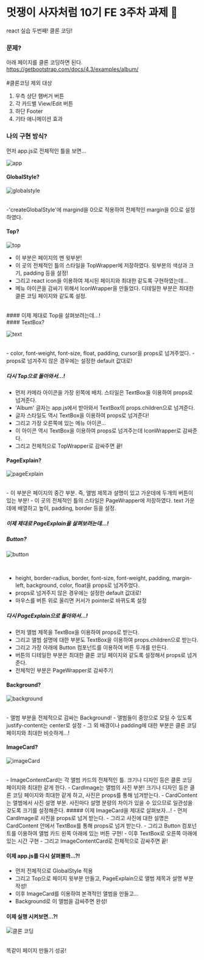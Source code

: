 # 멋쟁이 사자처럼 10기 FE 3주차 과제 🦁
react 실습 두번째!
클론 코딩!

### 문제?
아래 페이지를 클론 코딩하면 된다.<br>
https://getbootstrap.com/docs/4.3/examples/album/
<br>
<br>#클론코딩 제외 대상
1. 우측 상단 햄버거 버튼
2. 각 카드별 View/Edit 버튼
3. 하단 Footer
4. 기타 애니메이션 효과

### 나의 구현 방식?
먼저 app.js로 전체적인 틀을 보면...

![app](https://user-images.githubusercontent.com/103057334/174478256-67c99908-9033-4d30-8dd4-bfe900f096fc.png)

#### GlobalStyle?

![globalstyle](https://user-images.githubusercontent.com/103057334/174478343-a6013a0d-b866-42df-9187-25e5440cb131.png)

<br>
-'createGlobalStyle'에 margind을 0으로 적용하여 전체적인 margin을 0으로 설정하였다.

#### Top?
![top](https://user-images.githubusercontent.com/103057334/174478471-5e7a0554-ea7b-4d34-835f-ab258dc8e4b5.png)
<br>
- 이 부분은 페이지의 맨 윗부분!
- 이 곳의 전체적인 틀의 스타일을 TopWrapper에 저장하였다. 윗부분의 색상과 크기, padding 등을 설정!
- 그리고 react icon을 이용하여 제시된 페이지와 최대한 같도록 구현하였는데...
- 메뉴 아이콘을 감싸기 위해서 IconWrapper을 만들었다. 디테일한 부분은 최대한 클론 코딩 페이지와 같도록 설정.
<br>
#### 이제 제대로 Top을 살펴보려는데...!
<br>
#### TextBox?

![text](https://user-images.githubusercontent.com/103057334/174478816-3de845b6-f8e6-44bb-8fb1-70d48f7dcf31.png)

<br>
- color, font-weight, font-size, float, padding, cursor을 props로 넘겨주었다.
- props로 넘겨주지 않은 경우에는 설정한 default 값대로!

##### 다시 Top으로 돌아와서...!
- 먼저 카메라 아이콘을 가장 왼쪽에 배치. 스타일은 TextBox을 이용하여 props로 넘겨준다.
- 'Album' 글자는 app.js에서 받아와서 TextBox의 props.children으로 넘겨준다.
- 글자 스타일도 역시 TextBox을 이용하여 props로 넘겨준다!
- 그리고 가장 오른쪽에 있는 메뉴 아이콘...
- 이 아이콘 역시 TextBox을 이용하여 props로 넘겨주는데 IconWrapper로 감싸준다.
- 그리고 전체적으로 TopWrapper로 감싸주면 끝!

#### PageExplain?

![pageExplain](https://user-images.githubusercontent.com/103057334/174479159-91068ac6-ff37-4ad2-911d-02ef0b53e49c.png)

<br>
- 이 부분은 페이지의 중간 부분. 즉, 앨범 제목과 설명이 있고 가운데에 두개의 버튼이 있는 부분!
- 이 곳의 전체적인 틀의 스타일은 PageWrapper에 저장하였다. text 가운데에 배열하고 높이, padding, border 등을 설정.


##### 이제 제대로 PageExplain을 살펴보려는데...!
##### Button?

![button](https://user-images.githubusercontent.com/103057334/174479330-ad96f876-2f64-4773-a700-d5953e60ba2e.png)

<br>

- height, border-radius, border, font-size, font-weight, padding, margin-left, background, color, float을 props로 넘겨주었다.
- props로 넘겨주지 않은 경우에는 설정한 default 값대로!
- 마우스를 버튼 위로 올리면 커서가 pointer로 바뀌도록 설정

##### 다시 PageExplain으로 돌아와서...!
- 먼저 앨범 제목을 TextBox을 이용하여 props로 받는다.
- 그리고 앨범 설명에 대한 부분도 TextBox을 이용하여 props.children으로 받는다.
- 그리고 가장 아래에 Button 컴포넌트를 이용하여 버튼 두개를 만든다.
- 버튼의 디테일한 부분은 최대한 클론 코딩 페이지와 같도록 설정해서 props로 넘겨준다.
- 전체적인 부분은 PageWrapper로 감싸주기

#### Background?
![background](https://user-images.githubusercontent.com/103057334/174479680-3f07d148-b06b-4c1b-a6ab-6b608a691530.png)

<br>
- 앨범 부분을 전체적으로 감싸는 Background!
- 앨범들이 중앙으로 모일 수 있도록 justify-content는 center로 설정
- 그 외 배경이나 padding에 대한 부분은 클론 코딩 페이지와 최대한 비슷하게...!

#### ImageCard?
![imageCard](https://user-images.githubusercontent.com/103057334/174479918-ea7e3e5e-279f-4e4b-9e7c-3ec1f33eff8c.png)

<br>
- ImageContentCard는 각 앨범 카드의 전체적인 틀. 크기나 디자인 등은 클론 코딩 페이지와 최대한 같게 한다.
- CardImage는 앨범의 사진 부분! 크기나 디자인 등은 클론 코딩 페이지와 최대한 같게 하고, 사진은 props를 통해 넘겨받는다.
- CardContent는 앨범에서 사진 설명 부분. 사진마다 설명 분량의 차이가 있을 수 있으므로 일관성을 갖도록 크기를 설정해준다.
##### 이제 ImageCard을 제대로 살펴보자...!
- 먼저 CardImage로 사진을 props로 넘겨 받는다.
- 그리고 사진에 대한 설명은 CardContent 안에서 TextBox를 통해 props로 넘겨 받는다.
- 그리고 Button 컴포넌트를 이용하여 앨범 카드 왼쪽 아래에 있는 버튼 구현!
- 이후 TextBox로 오른쪽 아래에 있는 시간 구현
- 그리고 ImageContentCard로 전체적으로 감싸주면 끝!

#### 이제 app.js를 다시 살펴볼까...?!
- 먼저 전체적으로 GlobalStyle 적용
- 그리고 Top으로 페이지 윗부분 만들고, PageExplain으로 앨범 제목과 설명 부분 작성!
- 이후 ImageCard를 이용하여 본격적인 앨범을 만들고...
- Background로 이 앨범을 감싸주면 완성!


#### 이제 실행 시켜보면...?!
![클론 코딩](https://user-images.githubusercontent.com/103057334/174480490-7e041bf8-4a22-44a6-8fb4-e92758532967.png)

<br>
  똑같이 페이지 만들기 성공!
<br>


